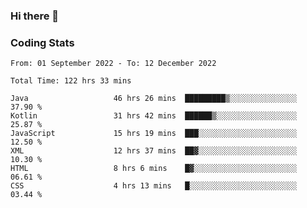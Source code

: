 ### Hi there 👋

<!--
**Girrafeec/girrafeec** is a ✨ _special_ ✨ repository because its `README.md` (this file) appears on your GitHub profile.

Here are some ideas to get you started:

- 🔭 I’m currently working on ...
- 🌱 I’m currently learning ...
- 👯 I’m looking to collaborate on ...
- 🤔 I’m looking for help with ...
- 💬 Ask me about ...
- 📫 How to reach me: ...
- 😄 Pronouns: ...
- ⚡ Fun fact: ...
-->

### Coding Stats
<!--START_SECTION:waka-->

```text
From: 01 September 2022 - To: 12 December 2022

Total Time: 122 hrs 33 mins

Java                   46 hrs 26 mins  █████████▒░░░░░░░░░░░░░░░   37.90 %
Kotlin                 31 hrs 42 mins  ██████▒░░░░░░░░░░░░░░░░░░   25.87 %
JavaScript             15 hrs 19 mins  ███░░░░░░░░░░░░░░░░░░░░░░   12.50 %
XML                    12 hrs 37 mins  ██▓░░░░░░░░░░░░░░░░░░░░░░   10.30 %
HTML                   8 hrs 6 mins    █▓░░░░░░░░░░░░░░░░░░░░░░░   06.61 %
CSS                    4 hrs 13 mins   █░░░░░░░░░░░░░░░░░░░░░░░░   03.44 %
```

<!--END_SECTION:waka-->

